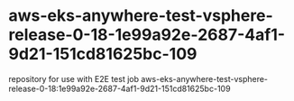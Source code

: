 # aws-eks-anywhere-test-vsphere-release-0-18-1e99a92e-2687-4af1-9d21-151cd81625bc-109
repository for use with E2E test job aws-eks-anywhere-test-vsphere-release-0-18:1e99a92e-2687-4af1-9d21-151cd81625bc-109

